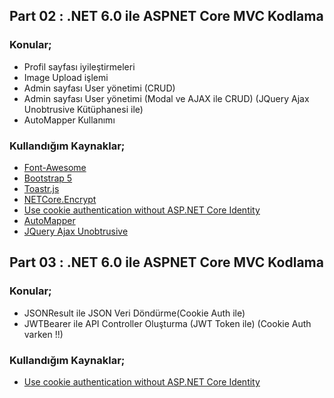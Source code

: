 ## Part 02 : .NET 6.0 ile ASPNET Core MVC Kodlama


### Konular;
- Profil sayfası iyileştirmeleri
- Image Upload işlemi
- Admin sayfası User yönetimi (CRUD)
- Admin sayfası User yönetimi (Modal ve AJAX ile CRUD) (JQuery Ajax Unobtrusive Kütüphanesi ile)
- AutoMapper Kullanımı



### Kullandığım Kaynaklar;
- [Font-Awesome](https://fontawesome.com/icons)
- [Bootstrap 5](https://getbootstrap.com/docs/5.2/getting-started/introduction/)
- [Toastr.js](https://github.com/CodeSeven/toastr)
- [NETCore.Encrypt](https://github.com/myloveCc/NETCore.Encrypt)
- [Use cookie authentication without ASP.NET Core Identity](https://learn.microsoft.com/en-us/aspnet/core/security/authentication/cookie?view=aspnetcore-6.0)
- [AutoMapper](https://docs.automapper.org/en/latest/Getting-started.html)
- [JQuery Ajax Unobtrusive](https://www.learnrazorpages.com/razor-pages/ajax/unobtrusive-ajax)

## Part 03 : .NET 6.0 ile ASPNET Core MVC Kodlama

### Konular;
- JSONResult ile JSON Veri Döndürme(Cookie Auth ile) 
- JWTBearer ile API Controller Oluşturma (JWT Token ile) (Cookie Auth varken !!)

### Kullandığım Kaynaklar;
- [Use cookie authentication without ASP.NET Core Identity](https://learn.microsoft.com/en-us/aspnet/core/security/authentication/cookie?view=aspnetcore-6.0)
